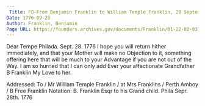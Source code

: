 ```yaml
---
 Title: FO-From Benjamin Franklin to William Temple Franklin, 28 September 1776
Date: 1776-09-28
Author: Franklin, Benjamin
Page URL: https://founders.archives.gov/documents/Franklin/01-22-02-0374
---
```


Dear Tempe
Philada. Sept. 28. 1776
I hope you will return hither immediately, and that your Mother will make no Objection to it, something offering here that will be much to your Advantage if you are not out of the Way. I am so hurried that I can only add Ever your affectionate Grandfather
B Franklin
My Love to her.
 
Addressed: To / Mr William Temple Franklin / at Mrs Franklins / Perth Amboy / B Free Franklin
Notation: B. Franklin Esqr to his Grand child. Phila Sepr. 28th. 1776

